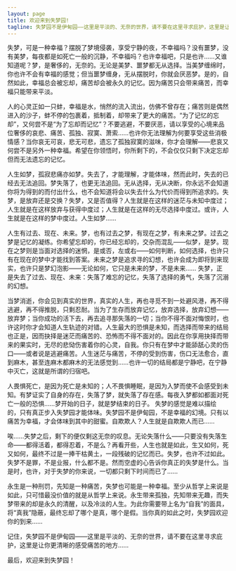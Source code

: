 ```yaml
---
layout: page
title: 欢迎来到失梦园!
tagline: 失梦园不是伊甸园——这里是平淡的、无奈的世界，请不要在这里寻求庇护，这里是让你更清晰的感受痛苦的地方……
---
```


失梦，可是一种幸福？摆脱了梦境侵袭，享受宁静的夜，不幸福吗？没有噩梦，没有美梦，每夜都是如死亡一般的沉静，不幸福吗？也许幸福吧，只是也许……又谁知道呢？梦，是奢侈的，无奈的。无论是美梦、噩梦都无从选择。当美梦缠绵时，你也许不会有幸福的感觉；但当噩梦缠身，无从摆脱时，你就会厌恶梦。是的，自然如此，幸福总会被忘却，痛苦却会被永久的记忆。因为痛苦只会带来痛苦，而幸福只能带来平淡。

人的心灵正如一只蚌，幸福是水，悄然的流入流出，仿佛不曾存在；痛苦则是偶然进入的沙子，蚌不停的包裹着，抵制着，却带来了更大的痛苦。“为了记忆的忘却”，又何尝不是“为了忘却而记忆”？不要逃避，不要厌恶，请以享受的心境来品位奢侈的哀悲、痛苦、孤独、寂寞、萧索……也许你无法理解为何要享受这些消极情感？当你哀无可哀，悲无可悲，遗忘了孤独寂寞的滋味，你才会理解——悲哀又何尝不是另外一种幸福。希望在你领悟时，你所剩下的，不会仅仅只剩下决定忘却但而无法遗忘的记忆。

人生如梦，孤寂悲痛亦如梦。失去了，才能理解，才能体味，然而此时，失去的已经去无法追回。梦失落了，也更无法追回。无从选择，无从决断，你永远不会知道你将为得到的而付出什么，也不会知道将会以失去什么为代价而得到所追求的。失梦，是放弃还是交换？失梦，又是否值得？人生就是在这样的迷茫与未知中度过；人生就是在这样放弃与获得中度过；人生就是在这样的无尽选择中度过。或许，人生就是在这样的梦中度过。人生如梦……

人生有过去、现在、未来。梦，也有过去之梦，有现在之梦，有未来之梦。过去之梦是记忆的凝练。你希望忘却的，你已经忘却的，交杂而混乱——似梦，是梦。现在之梦则是当面对选择的迷惘，是或否，左或右——如何判断，如何选择，也许只有在现在的梦中才能找到答案。未来之梦是追求寻的幻想，也许会成为即将到来现实，也许只是梦幻泡影——无论如何，它只是未来的梦，不是未来…… 失梦，正是失去了过去、现在、未来：失落了难忘的记忆，失落了选择的勇气，失落了沉溺的幻想。

当梦消逝，你会见到真实的世界，真实的人生，再也寻觅不到一处避风港，再不得逃避，再不得推脱，只剩忍耐。当为了生存而放弃记忆，放弃选择，放弃幻想——放弃梦；当你成功的活下去，再去追寻那失落的一切；当你不得不面对悔恨时，也许这时你才会知道人生轨迹的对错。人生最大的恐惧是未知，而选择而带来的结局也正是，因而抉择是迷茫而痛苦的、恐怖而不得不面对的。因此在你享用抉择而带来的果实时，无尽的悲恸伤害着你的心灵，自我。你只有在梦中才能舔舐心灵的伤口——或者说是逃避痛苦。人生迷茫与痛苦，不停的受到伤害，伤口无法愈合，直到麻木，甚至连麻木都麻木的无法感觉到……也许一切的结局都是宁静吧，在宁静中灭亡，这就是所谓的归宿吧。

人畏惧死亡，是因为死亡是未知的；人不畏惧睡眠，是因为入梦而使不会感受到未知。有梦证实了自身的存在，失落了梦，就失落了存在感。每夜入梦都如都面对死亡一般的恐惧……梦开始的日子，就是梦结束的日子。 失梦的感觉是难以描绘的，只有真正步入失梦园才能体味。失梦园不是伊甸园，不是幸福的幻境。只有以痛苦为幸福，才会体味到其中的甜蜜。自欺欺人？人生就是自欺欺人而已……

 
唉……失梦之后，剩下的便仅剩这无奈的叹息。无论失落什么——只要没有失落生命——都得活着，都得忍着，不是么？再看开些，人生也就是如此，生又如何，死又如何，最终不过是一捧干枯黄土，一段残破的记忆而已。失梦，也许不过如此。失梦不是罪，不是业报，什么都不是。然而空虚的心告诉你真正的失梦是什么。当是时，也许，对于失梦的你来说，一切都只剩下时间而已了……

 
永生是一种刑罚，先知是一种痛苦，失梦也可能是一种幸福。至少从哲学上来说是如此，只可惜最没价值的就是从哲学上来说。永生带来孤独，先知带来无趣，而失梦带来的却是永久的清醒，以及冷淡的人生。为此你需要带上名为“自我”的面具，将“真我”隐蔽，最终忘却了哪个是真，哪个是假。当你真的如此之时，失梦园欢迎你的到来……

记住，失梦园不是伊甸园——这里是平淡的、无奈的世界，请不要在这里寻求庇护，这里是让你更清晰的感受痛苦的地方……

最后，欢迎来到失梦园！